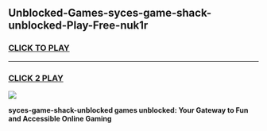 
## Unblocked-Games-syces-game-shack-unblocked-Play-Free-nuk1r
<h3>
<a href="https://premium76.site?title=syces-game-shack-unblocked&ref=10A">CLICK TO PLAY</a></h3>
<hr>

<h3>
<a href="https://premium76.site?title=syces-game-shack-unblocked&ref=10A">CLICK 2 PLAY</a>
  
</h3>

<a href="https://premium76.site?title=syces-game-shack-unblocked&ref=10A"><img src="https://clearcache.store/games.png"></a>


**syces-game-shack-unblocked games unblocked: Your Gateway to Fun and Accessible Online Gaming**

